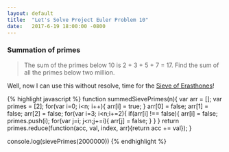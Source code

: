```yaml
---
layout: default
title:  "Let's Solve Project Euler Problem 10"
date:   2017-6-19 18:00:00 -0800
---
```


### Summation of primes
>The sum of the primes below 10 is 2 + 3 + 5 + 7 = 17.
Find the sum of all the primes below two million.

Well, now I can use this without resolve, time for the [Sieve of Erasthones](https://en.wikipedia.org/wiki/Sieve_of_Eratosthenes)!

{% highlight javascript %}
  function summedSievePrimes(n){
    var arr = [];
    var primes = [2];
    for(var i=0; i<n; i++){
      arr[i] = true;
    }
    arr[0] = false;
    arr[1] = false;
    arr[2] = false;
    for(var i=3; i<n;i+=2){
      if(arr[i] !== false){
        arr[i] = false;
        primes.push(i);
        for(var j=i; j<n;j+=i){
          arr[j] = false;
        }
      }
    }
    return primes.reduce(function(acc, val, index, arr){return acc += val});
  }

  console.log(sievePrimes(2000000))
{% endhighlight %}
